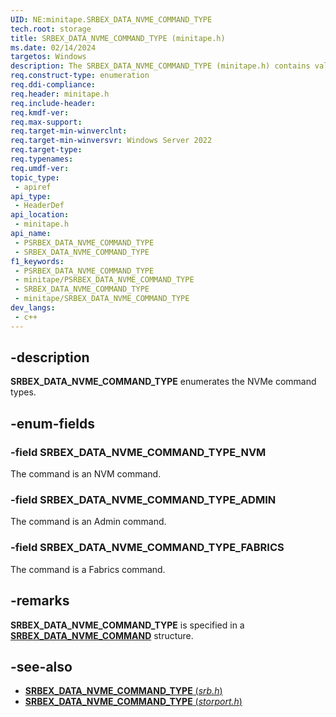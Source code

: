 ```yaml
---
UID: NE:minitape.SRBEX_DATA_NVME_COMMAND_TYPE
tech.root: storage
title: SRBEX_DATA_NVME_COMMAND_TYPE (minitape.h)
ms.date: 02/14/2024
targetos: Windows
description: The SRBEX_DATA_NVME_COMMAND_TYPE (minitape.h) contains values that indicate the SRBEX Data NVMe command types.
req.construct-type: enumeration
req.ddi-compliance: 
req.header: minitape.h
req.include-header: 
req.kmdf-ver: 
req.max-support: 
req.target-min-winverclnt: 
req.target-min-winversvr: Windows Server 2022
req.target-type: 
req.typenames: 
req.umdf-ver: 
topic_type:
 - apiref
api_type:
 - HeaderDef
api_location:
 - minitape.h
api_name:
 - PSRBEX_DATA_NVME_COMMAND_TYPE
 - SRBEX_DATA_NVME_COMMAND_TYPE
f1_keywords:
 - PSRBEX_DATA_NVME_COMMAND_TYPE
 - minitape/PSRBEX_DATA_NVME_COMMAND_TYPE
 - SRBEX_DATA_NVME_COMMAND_TYPE
 - minitape/SRBEX_DATA_NVME_COMMAND_TYPE
dev_langs:
 - c++
---
```


## -description

**SRBEX_DATA_NVME_COMMAND_TYPE** enumerates the NVMe command types.

## -enum-fields

### -field SRBEX_DATA_NVME_COMMAND_TYPE_NVM

The command is an NVM command.

### -field SRBEX_DATA_NVME_COMMAND_TYPE_ADMIN

The command is an Admin command.

### -field SRBEX_DATA_NVME_COMMAND_TYPE_FABRICS

The command is a Fabrics command.

## -remarks

**SRBEX_DATA_NVME_COMMAND_TYPE** is specified in a **[SRBEX_DATA_NVME_COMMAND](ns-minitape-srbex_data_nvme_command.md)** structure.

## -see-also

- [**SRBEX_DATA_NVME_COMMAND_TYPE** (*srb.h*)](../srb/ne-srb-srbex_data_nvme_command_type.md)
- [**SRBEX_DATA_NVME_COMMAND_TYPE** (*storport.h*)](../storport/ne-minitape-srbex_data_nvme_command_type.md)
